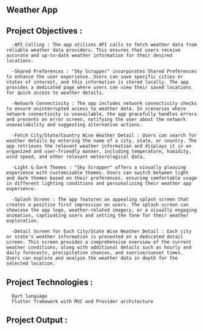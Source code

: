 ##  Weather App
##  Project Objectives :
      -API Calling : The app utilizes API calls to fetch weather data from reliable weather data providers. This ensures that users receive accurate and up-to-date weather information for their desired locations.
    
      -Shared Preferences : "Sky Scrapper" incorporates Shared Preferences to enhance the user experience. Users can save specific cities or states of interest, and this information is stored locally. The app provides a dedicated page where users can view their saved locations for quick access to weather details.

      -Network Connectivity : The app includes network connectivity checks to ensure uninterrupted access to weather data. In scenarios where network connectivity is unavailable, the app gracefully handles errors and presents an error screen, notifying the user about the network unavailability and suggesting alternative actions.

      -Fetch City/State/Country Wise Weather Detail : Users can search for weather details by entering the name of a city, state, or country. The app retrieves the relevant weather information and displays it in an organized and user-friendly manner, including temperature, humidity, wind speed, and other relevant meteorological data.

      -Light & Dark Themes : "Sky Scrapper" offers a visually pleasing experience with customizable themes. Users can switch between light and dark themes based on their preferences, ensuring comfortable usage in different lighting conditions and personalizing their weather app experience.
  
      -Splash Screen : The app features an appealing splash screen that creates a positive first impression on users. The splash screen can showcase the app logo, weather-related imagery, or a visually engaging animation, captivating users and setting the tone for their weather exploration.

      -Detail Screen for Each City/State Wise Weather Detail : Each city or state's weather information is presented on a dedicated detail screen. This screen provides a comprehensive overview of the current weather conditions, along with additional details such as hourly and daily forecasts, precipitation chances, and sunrise/sunset times. Users can explore and analyze the weather data in depth for the selected location.

##  Project Technologies :
      Dart language
      Flutter framework with MVC and Provider architecture
##  Project Output :
